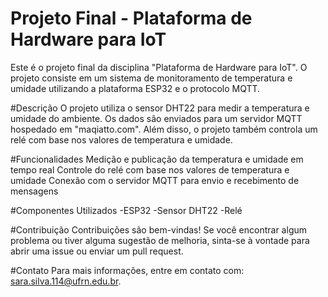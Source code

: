 # Projeto Final - Plataforma de Hardware para IoT
Este é o projeto final da disciplina "Plataforma de Hardware para IoT". O projeto consiste em um sistema de monitoramento de temperatura e umidade utilizando a plataforma ESP32 e o protocolo MQTT.

#Descrição
O projeto utiliza o sensor DHT22 para medir a temperatura e umidade do ambiente. Os dados são enviados para um servidor MQTT hospedado em "maqiatto.com". Além disso, o projeto também controla um relé com base nos valores de temperatura e umidade.

#Funcionalidades
Medição e publicação da temperatura e umidade em tempo real
Controle do relé com base nos valores de temperatura e umidade
Conexão com o servidor MQTT para envio e recebimento de mensagens

#Componentes Utilizados
-ESP32
-Sensor DHT22
-Relé

#Contribuição
Contribuições são bem-vindas! Se você encontrar algum problema ou tiver alguma sugestão de melhoria, sinta-se à vontade para abrir uma issue ou enviar um pull request.

#Contato
Para mais informações, entre em contato com: sara.silva.114@ufrn.edu.br.
